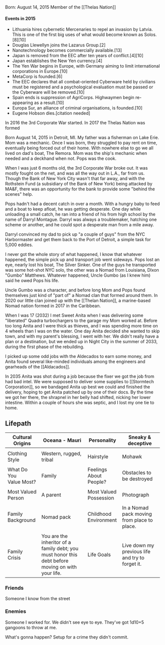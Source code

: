 
Born: August 14, 2015
Member of the [[Thelas Nation]]

#### Events in 2015
- Lithuania hires cybernetic Mercenaries to repel an invasion by Latvia. This is one of the first big uses of what would become known as Solos.[8][10]
- Douglas Llewellyn joins the Lazarus Group.[2]
- Nanotechnology becomes commercially available.[13]
- Japan is removed from the EEC after ten years of conflict.[4][10]
- Japan establishes the New Yen currency.[4]
- The Yen War begins in Europe, with Germany aiming to limit international corporations in Europe.[10]
- MetaCorp is founded.[6]
- The EEC declares that all combat-oriented Cyberware held by civilians must be registered and a psychological evaluation must be passed or the Cyberware will be removed.[10]
- Spain ends is suppression of AgriCorps. Highwaymen begin re-appearing as a result.[10]
- Europa Sur, an alliance of criminal organisations, is founded.[10]
- Eugene Hobson dies.[citation needed]

In 2016 the 3rd Corporate War started.
In 2017 the Thelas Nation was formed

Born August 14, 2015 in Detroit, MI. My father was a fisherman on Lake Erie. Mom was a mechanic. Once I was born, they struggled to pay rent on time, eventually being forced out of their home. With nowhere else to go we all lived on dad's boat, The Remora. Mom was the ship's mechanic when needed and a deckhand when not. Pops was the cook. 

When I was just 6 months old, the 3rd Corporate War broke out. It was mostly fought on the net, and was all the way out in L.A., far from us. Though the Bank of New York City wasn't that far away, and with the Rothstein Fund (a subsidiary of the Bank of New York) being attacked by MA&F, there was an opportunity for the bank to provide some "behind the scenes" help. 

Pops hadn't had a decent catch in over a month. With a hungry baby to feed and a boat to keep afloat, he was getting desperate. One day while unloading a small catch, he ran into a friend of his from high school by the name of Darryl Montague. Darryl was always a troublemaker, hatching one scheme or another, and he could spot a desperate man from a mile away. 

Darryl convinced my dad to pick up "a couple of guys" from the NYC Harbormaster and get them back to the Port of Detroit, a simple task for 5,000 eddies.

I never got the whole story of what happened, I know that whatever happened, the simple pick up and transport job went sideways. Pops lost an eye, nearly lost his boat, The Silver Sinker. One of the guys he transported was some hot-shot NYC solo, the other was a Nomad from Louisiana, DIxon "Gumbo" Matthews. Whatever happened, Uncle Gumbo (as I knew him) said he owed Pops his life. 

Uncle Gumbo was a character, and before long Mom and Pops found themselves just kind of "part of" a Nomad clan that formed around them. In 2020 our little clan joined up with the [[Thelan Nation]], a marine-based Nomad nation formed in 2017 in the Caribbean. 

When I was 17 (2032) I met Sweet Anita when I was delivering some "liberated" Quadra turbochargers to the garage my Mom worked at. Before too long Anita and I were thick as thieves, and I was spending more time on 4 wheels than I was on the water. One day Anita decided she wanted to skip town, and with my parent's blessing, I went with her. We didn't really have a plan or a destination, but we ended up in Night City in the summer of 2033, during the first phase of the rebuilding.

I picked up some odd jobs with the Aldecados to earn some money, and Anita found several like-minded individuals among the engineers and gearheads of the [[Aldacados]]. 

In 2035 Anita was shot during a job because the fixer we got the job from had bad intel. We were supposed to deliver some supplies to [[Stormtech Corporation]], so we bandaged Anita up best we could and finished the delivery, hoping to get Anita patched up by one of their docs. By the time we got her there, the shrapnel in her belly had shifted, nicking her lower intestine. Within a couple of hours she was septic, and I lost my one tie to home. 

## Lifepath

| Cultural Origins             | Oceana - Mauri                                                                                    | Personality                 | Sneaky & deceptive                               |
| ---------------------------- | ------------------------------------------------------------------------------------------------- | --------------------------- | ------------------------------------------------ |
|                              |                                                                                                   |                             |                                                  |
| Clothing Style               | Western, rugged, tribal                                                                           | Hairstyle                   | Mohawk                                           |
|                              |                                                                                                   |                             |                                                  |
| What Do You  <br>Value Most? | Family                                                                                            | Feelings About  <br>People? | Obstacles to be destroyed                        |
|                              |                                                                                                   |                             |                                                  |
| Most Valued  <br>Person      | A parent                                                                                          | Most Valued  <br>Possession | Photograph                                       |
|                              |                                                                                                   |                             |                                                  |
| Family  <br>Background       | Nomad pack                                                                                        | Childhood  <br>Environment  | In a Nomad pack moving from place to place.      |
|                              |                                                                                                   |                             |                                                  |
| Family Crisis                | You are the inheritor of a family debt; you must honor this debt before moving on with your life. | Life Goals                  | Live down my previous life and try to forget it. |

### Friends

Someone I know from the street

### Enemies

Someone I worked for. We didn't see eye to eye. They've got 1d10+5 gangoons to throw at me.

What's gonna happen? Setup for a crime they didn't commit.